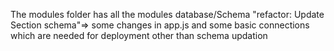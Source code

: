 The modules folder has all the modules database/Schema
"refactor: Update Section schema"=> some changes in app.js and some basic connections which are needed for deployment other than schema updation
